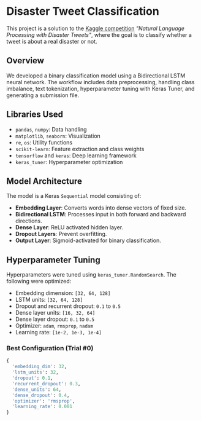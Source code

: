 # Disaster Tweet Classification

This project is a solution to the [Kaggle competition](https://www.kaggle.com/competitions/nlp-getting-started) *"Natural Language Processing with Disaster Tweets"*, where the goal is to classify whether a tweet is about a real disaster or not.

## Overview

We developed a binary classification model using a Bidirectional LSTM neural network. The workflow includes data preprocessing, handling class imbalance, text tokenization, hyperparameter tuning with Keras Tuner, and generating a submission file.

## Libraries Used

- `pandas`, `numpy`: Data handling
- `matplotlib`, `seaborn`: Visualization
- `re`, `os`: Utility functions
- `scikit-learn`: Feature extraction and class weights
- `tensorflow` and `keras`: Deep learning framework
- `keras_tuner`: Hyperparameter optimization

## Model Architecture

The model is a Keras `Sequential` model consisting of:

- **Embedding Layer**: Converts words into dense vectors of fixed size.
- **Bidirectional LSTM**: Processes input in both forward and backward directions.
- **Dense Layer**: ReLU activated hidden layer.
- **Dropout Layers**: Prevent overfitting.
- **Output Layer**: Sigmoid-activated for binary classification.

## Hyperparameter Tuning

Hyperparameters were tuned using `keras_tuner.RandomSearch`. The following were optimized:

- Embedding dimension: `[32, 64, 128]`
- LSTM units: `[32, 64, 128]`
- Dropout and recurrent dropout: `0.1` to `0.5`
- Dense layer units: `[16, 32, 64]`
- Dense layer dropout: `0.1` to `0.5`
- Optimizer: `adam`, `rmsprop`, `nadam`
- Learning rate: `[1e-2, 1e-3, 1e-4]`

### Best Configuration (Trial #0)
```python
{
  'embedding_dim': 32,
  'lstm_units': 32,
  'dropout': 0.1,
  'recurrent_dropout': 0.3,
  'dense_units': 64,
  'dense_dropout': 0.4,
  'optimizer': 'rmsprop',
  'learning_rate': 0.001
}
